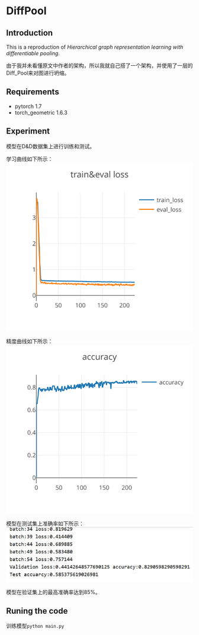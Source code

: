 # DiffPool
## Introduction
This is a reproduction of *Hierarchical graph representation learning with differentiable pooling*.

由于我并未看懂原文中作者的架构，所以我就自己搭了一个架构，并使用了一层的Diff_Pool来对图进行坍缩。
## Requirements
* pytorch 1.7
* torch_geometric 1.6.3
## Experiment
模型在D&D数据集上进行训练和测试。

学习曲线如下所示：
![learning_cure](img/loss.svg)

精度曲线如下所示：
![accuracy](img/accuracy.svg)

模型在测试集上准确率如下所示：
![test_accuracy](img/test_accuracy.JPG)

模型在验证集上的最高准确率达到85%。
## Runing the code
训练模型`python main.py`
